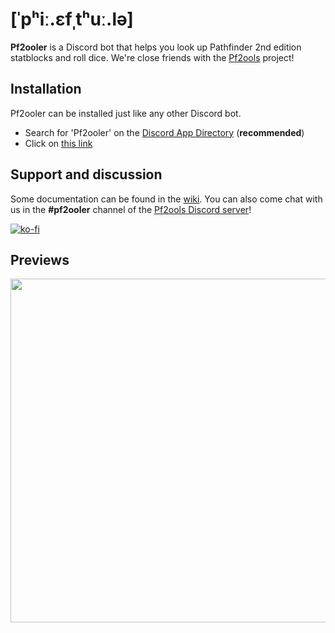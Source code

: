 # [ˈpʰiː.ɛfˌtʰuː.lə]
**Pf2ooler** is a Discord bot that helps you look up Pathfinder 2nd edition statblocks and roll dice. We're close friends with the [Pf2ools](https://pf2oo.ls/) project!

## Installation

Pf2ooler can be installed just like any other Discord bot.
- Search for 'Pf2ooler' on the [Discord App Directory](https://discord.com/application-directory) (**recommended**)
- Click on [this link](https://discord.com/api/oauth2/authorize?client_id=990745942993027102&permissions=274878187520&scope=bot%20applications.commands)

## Support and discussion

Some documentation can be found in the [wiki](../../wiki). You can also come chat with us in the **#pf2ooler** channel of the [Pf2ools Discord server](https://discord.gg/2hzNxErtVu)!

[![ko-fi](https://ko-fi.com/img/githubbutton_sm.svg)](https://ko-fi.com/N4N8E6ZWR)

## Previews

<img src="https://storage.ko-fi.com/cdn/useruploads/display/fb524e4e-8f42-473a-9565-d18d07495e4d_2022-09-20_01-29-00_%E2%80%A2_discord__h__pf2ooler_testing_server_%E2%80%94_mozilla_f.png" width="550px">
